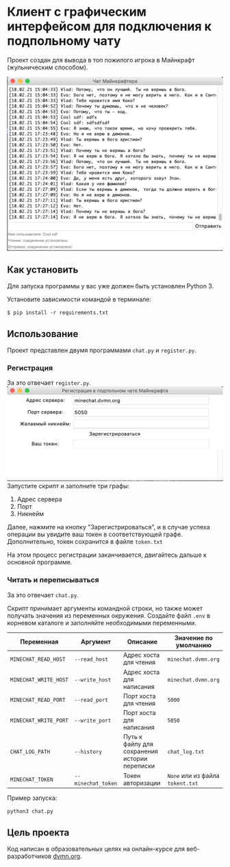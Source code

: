# Клиент с графическим интерфейсом для подключения к подпольному чату
Проект создан для вывода в топ пожилого игрока в Майнкрафт (жульническим способом).

![Скриншот программы](https://github.com/Kosmostars7403/async-ssecret-chat-with-gui/blob/main/readme_images/chat.png)

## Как установить

Для запуска программы у вас уже должен быть установлен Python 3. 

Установите зависимости командой в терминале:

```
$ pip install -r requirements.txt
```

## Использование
Проект представлен двумя программами `chat.py` и `register.py`.

### Регистрация

За это отвечает `register.py`.
![Скриншот программы](https://github.com/Kosmostars7403/async-ssecret-chat-with-gui/blob/main/readme_images/registration.png)
Запустите скрипт и заполните три графы:
1. Адрес сервера
1. Порт
1. Никнейм

Далее, нажмите на кнопку "Зарегистрироваться", и в случае успеха операции вы увидите ваш токен в соответствующей графе.
Дополнительно, токен сохранится в файле `token.txt`

На этом процесс регистрации заканчивается, двигайтесь дальше к основной программе.

### Читать и переписываться
За это отвечает `chat.py`.

Скрипт принимает аргументы командной строки, но также может получать значения из переменных окружения.
Создайте файл `.env` в корневом каталоге и заполняйте необходимыми переменными.

| Переменная | Аргумент | Описание | Значение по умолчанию
|----|----|----|----
|`MINECHAT_READ_HOST`| `--read_host` | Адрес хоста для чтения | `minechat.dvmn.org`
|`MINECHAT_WRITE_HOST`| `--write_host` | Адрес хоста для написания | `minechat.dvmn.org`
|`MINECHAT_READ_PORT`| `--read_port` | Порт хоста для чтения | `5000`
|`MINECHAT_WRITE_PORT`| `--write_port` | Порт хоста для написания | `5050`
|`CHAT_LOG_PATH`| `--history` | Путь к файлу для сохранения истории переписки | `chat_log.txt`
|`MINECHAT_TOKEN`| `--minechat_token` | Токен авторизации | `None` или из файла `tokent.txt`

Пример запуска:
```
python3 chat.py
```

## Цель проекта

Код написан в образовательных целях на онлайн-курсе для веб-разработчиков [dvmn.org](https://dvmn.org/).
